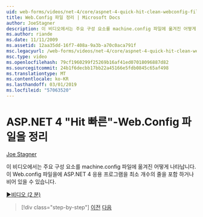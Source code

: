```yaml
---
uid: web-forms/videos/net-4/core/aspnet-4-quick-hit-clean-webconfig-files
title: Web.Config 파일 정리 | Microsoft Docs
author: JoeStagner
description: 이 비디오에서는 주요 구성 요소를 machine.config 파일에 옮겨진 어떻게 나타납니다. 이렇게 하면 Web.config 파일에 ASP.NET 4 응용...
ms.author: riande
ms.date: 11/11/2009
ms.assetid: 12aa35dd-16f7-408a-9a3b-a70c0aca791f
msc.legacyurl: /web-forms/videos/net-4/core/aspnet-4-quick-hit-clean-webconfig-files
msc.type: video
ms.openlocfilehash: 79cf1960299f25269b16af41ed07018096887d82
ms.sourcegitcommit: 24b1f6decbb17bb22a45166e5fdb0845c65af498
ms.translationtype: MT
ms.contentlocale: ko-KR
ms.lasthandoff: 03/01/2019
ms.locfileid: "57063520"
---
```

<a name="aspnet-4-quick-hit---clean-webconfig-files"></a>ASP.NET 4 "Hit 빠른"-Web.Config 파일을 정리
====================
[Joe Stagner](https://github.com/JoeStagner)

이 비디오에서는 주요 구성 요소를 machine.config 파일에 옮겨진 어떻게 나타납니다. 이 Web.config 파일을에 ASP.NET 4 응용 프로그램을 최소 개수의 줄을 포함 하거나 비어 있을 수 있습니다.

[&#9654;비디오 (2 분)](https://channel9.msdn.com/Blogs/ASP-NET-Site-Videos/aspnet-4-quick-hit-clean-webconfig-files)

> [!div class="step-by-step"]
> [이전](aspnet-4-quick-hit-auto-start.md)
> [다음](aspnet-4-quick-hit-predictable-client-ids.md)
